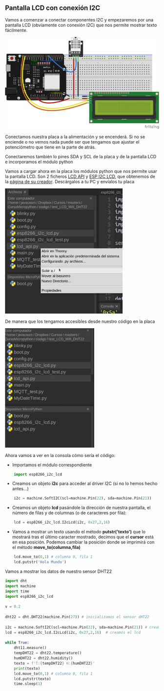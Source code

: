 ## Pantalla LCD con conexión I2C

Vamos a comenzar a conectar componentes I2C y empezaremos por una pantalla LCD (obviamente con conexión I2C) que nos permite mostrar texto fácilmente.

![](./images/wemos_d1_R32_DHT22_LCD_bb.png)

Conectamos nuestra placa a la alimentación y se encenderá. Si no se enciende o no vemos nada puede ser que tengamos que ajustar el potenciómetro que tiene en la parte de atrás.

Conectaremos también lo pines SDA y SCL de la placa y de la pantalla LCD e incorporamos el módulo python

Vamos a cargar ahora en la placa los módulos python que nos permite usar la pantalla LCD. Son 2 ficheros [LCD API](https://raw.githubusercontent.com/javacasm/CursoMicropython/master/codigo/P.MedidorCO2/lcd_api.py) y [ESP I2C LCD](https://raw.githubusercontent.com/javacasm/CursoMicropython/master/codigo/P.MedidorCO2/esp8266_i2c_lcd.py), que obtenemos de la [página de su creador](https://github.com/dhylands/python_lcd). Descárgalos a tu PC y envíalos tu placa

![](./images/thonny_pasando_modulos_lcd.png)

De manera que los tengamos accesibles desde nuestro código en la placa

![](./images/thonny_ficheros_lcd_placa.png)

Ahora vamos a ver en la consola cómo sería el código:

* Importamos el módulo correspondiente
```python
    import esp8266_i2c_lcd 
```

* Creamos un objeto __i2c__ para acceder al driver I2C (si no lo hemos hecho antes...)

```python
    i2c = machine.SoftI2C(scl=machine.Pin(22), sda=machine.Pin(21))
```
* Creamos un objeto __lcd__ pasándole la dirección de nuestra pantalla, el número de filas y de columnas (o de caracteres por fila):

```python
    lcd = esp8266_i2c_lcd.I2cLcd(i2c, 0x27,2,16)
```

* Vamos a mostrar un texto usando el método __putstr('texto')__ que lo mostrará tras el último caracter mostrado, decimos que el **cursor** está en esa posición. Podemos cambiar la posición donde se imprimirá con el método __move_to(columna,fila)__

```python
    lcd.move_to(0,1) # columna 0, fila 1
    lcd.putstr('Hola Mundo')
```
Vamos a mostrar los datos de nuestro sensor DHT22

```python
import dht
import machine
import time
import esp8266_i2c_lcd

v = 0.2

dht22 = dht.DHT22(machine.Pin(27)) # inicializamos el sensor dHT22

i2c = machine.SoftI2C(scl=machine.Pin(22), sda=machine.Pin(21)) # creamos el acceso al i2c
lcd = esp8266_i2c_lcd.I2cLcd(i2c, 0x27,2,16)  # creamos el lcd

while True:
    dht11.measure()
    tempDHT22 = dht22.temperature()
    humDHT22 = dht22.humidity()
    texto = f'T:{tempDHT22} H:{humDHT22}'
    print(texto)
    lcd.move_to(0,1) # columna 0, fila 1
    lcd.putstr(texto)
    time.sleep(1)

```



```python

```



